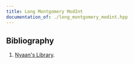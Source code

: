 ```yaml
---
title: Long Montgomery ModInt
documentation_of: ./long_montgomery_modint.hpp
---
```


## Bibliography

1. [Nyaan's Library](https://nyaannyaan.github.io/library/modint/montgomery-modint.hpp).
